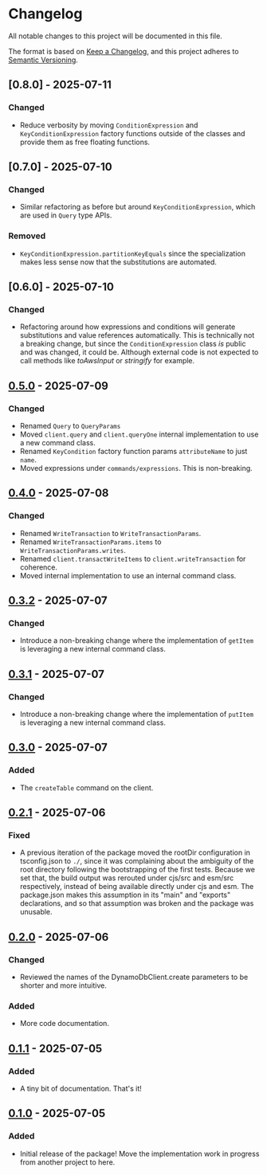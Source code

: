 # Changelog

All notable changes to this project will be documented in this file.

The format is based on [Keep a Changelog](https://keepachangelog.com/en/1.1.0/),
and this project adheres to [Semantic Versioning](https://semver.org/spec/v2.0.0.html).

## [0.8.0] - 2025-07-11

### Changed

- Reduce verbosity by moving `ConditionExpression` and `KeyConditionExpression` factory
functions outside of the classes and provide them as free floating functions.

## [0.7.0] - 2025-07-10

### Changed

- Similar refactoring as before but around `KeyConditionExpression`, which are used in
`Query` type APIs.

### Removed

- `KeyConditionExpression.partitionKeyEquals` since the specialization makes
less sense now that the substitutions are automated.

## [0.6.0] - 2025-07-10

### Changed

- Refactoring around how expressions and conditions will generate substitutions and
value references automatically. This is technically not a breaking change, but since
the `ConditionExpression` class *is* public and was changed, it could be. Although
external code is not expected to call methods like *toAwsInput* or *stringify* for
example.

## [0.5.0] - 2025-07-09

### Changed

- Renamed `Query` to `QueryParams`
- Moved `client.query` and `client.queryOne` internal implementation to use a new
command class.
- Renamed `KeyCondition` factory function params `attributeName` to just `name`.
- Moved expressions under `commands/expressions`. This is non-breaking.

## [0.4.0] - 2025-07-08

### Changed

- Renamed `WriteTransaction` to `WriteTransactionParams`.
- Renamed `WriteTransactionParams.items` to `WriteTransactionParams.writes`.
- Renamed `client.transactWriteItems` to `client.writeTransaction` for coherence.
- Moved internal implementation to use an internal command class.

## [0.3.2] - 2025-07-07

### Changed

- Introduce a non-breaking change where the implementation of `getItem` is leveraging
a new internal command class.

## [0.3.1] - 2025-07-07

### Changed

- Introduce a non-breaking change where the implementation of `putItem` is leveraging
a new internal command class.

## [0.3.0] - 2025-07-07

### Added

- The `createTable` command on the client.

## [0.2.1] - 2025-07-06

### Fixed

- A previous iteration of the package moved the rootDir configuration in tsconfig.json
to `./`, since it was complaining about the ambiguity of the root directory following
the bootstrapping of the first tests. Because we set that, the build output was rerouted
under cjs/src and esm/src respectively, instead of being available directly under cjs
and esm. The package.json makes this assumption in its "main" and "exports" declarations,
and so that assumption was broken and the package was unusable.

## [0.2.0] - 2025-07-06

### Changed

- Reviewed the names of the DynamoDbClient.create parameters to be shorter and more
intuitive.

### Added

- More code documentation.

## [0.1.1] - 2025-07-05

### Added

- A tiny bit of documentation. That's it!

## [0.1.0] - 2025-07-05

### Added

- Initial release of the package! Move the implementation work in progress from another
project to here.

[0.5.0]: https://github.com/infra-blocks/ts-aws-dynamodb/compare/v0.4.0...v0.5.0
[0.4.0]: https://github.com/infra-blocks/ts-aws-dynamodb/compare/v0.3.2...v0.4.0
[0.3.2]: https://github.com/infra-blocks/ts-aws-dynamodb/compare/v0.3.1...v0.3.2
[0.3.1]: https://github.com/infra-blocks/ts-aws-dynamodb/compare/v0.3.0...v0.3.1
[0.3.0]: https://github.com/infra-blocks/ts-aws-dynamodb/compare/v0.2.1...v0.3.0
[0.2.1]: https://github.com/infra-blocks/ts-aws-dynamodb/compare/v0.2.0...v0.2.1
[0.2.0]: https://github.com/infra-blocks/ts-aws-dynamodb/compare/v0.1.1...v0.2.0
[0.1.1]: https://github.com/infra-blocks/ts-aws-dynamodb/compare/v0.1.0...v0.1.1
[0.1.0]: https://github.com/infra-blocks/ts-aws-dynamodb/releases/tag/v0.1.0
